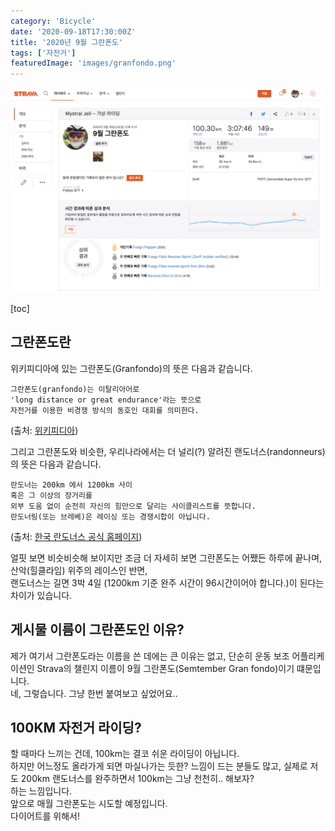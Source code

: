 ```yaml
---
category: 'Bicycle'
date: '2020-09-18T17:30:00Z'
title: '2020년 9월 그란폰도'
tags: ['자전거']
featuredImage: 'images/granfondo.png'
---
```


![2020년 9월 18일 그란폰도](images/granfondo.png)

[toc]

## 그란폰도란

위키피디아에 있는 그란폰도(Granfondo)의 뜻은 다음과 같습니다.

```kr
그란폰도(granfondo)는 이탈리아어로
'long distance or great endurance'라는 뜻으로
자전거를 이용한 비경쟁 방식의 동호인 대회를 의미한다.
```

(출처: [위키피디아](https://ko.wikipedia.org/wiki/%EA%B7%B8%EB%9E%80%ED%8F%B0%EB%8F%84))

그리고 그란폰도와 비슷한, 우리나라에서는 더 널리(?) 알려진 랜도너스(randonneurs)의 뜻은 다음과 같습니다.

```kr
란도너는 200km 에서 1200km 사이
혹은 그 이상의 장거리를
외부 도움 없이 순전히 자신의 힘만으로 달리는 사이클리스트를 뜻합니다.
란도너링(또는 브레베)은 레이싱 또는 경쟁시합이 아닙니다.
```

(출처: [한국 란도너스 공식 홈페이지](http://www.korearandonneurs.kr/))

얼핏 보면 비슷비슷해 보이지만 조금 더 자세히 보면 그란폰도는 어쨌든 하루에 끝나며, 산악(힐클라임) 위주의 레이스인 반면,  
랜도너스는 길면 3박 4일 (1200km 기준 완주 시간이 96시간이어야 합니다.)이 된다는 차이가 있습니다.

## 게시물 이름이 그란폰도인 이유?

제가 여기서 그란폰도라는 이름을 쓴 데에는 큰 이유는 없고, 단순히 운동 보조 어플리케이션인 Strava의 챌린지 이름이 9월 그란폰도(Semtember Gran fondo)이기 떄문입니다.  
네, 그렇습니다. 그냥 한번 붙여보고 싶었어요..

## 100KM 자전거 라이딩?

할 때마다 느끼는 건데, 100km는 결코 쉬운 라이딩이 아닙니다.  
하지만 어느정도 올라가게 되면 마실나가는 듯한? 느낌이 드는 분들도 많고, 실제로 저도 200km 랜도너스를 완주하면서 100km는 그냥 천천히.. 해보자?  
하는 느낌입니다.  
앞으로 매월 그란폰도는 시도할 예정입니다.  
다이어트를 위해서!

